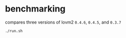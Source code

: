 # benchmarking

compares three versions of lovm2 `0.4.6`, `0.4.5`, and `0.3.7`

``` bash
./run.sh
```
